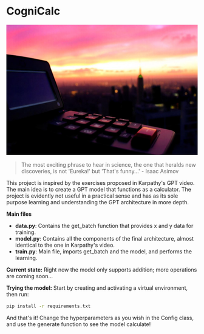 # CogniCalc

![CalcIm](calc.jpeg)


> The most exciting phrase to hear in science, the one that heralds new discoveries, is not 'Eureka!' but 'That's funny...' - Isaac Asimov

This project is inspired by the exercises proposed in Karpathy's GPT video. The main idea is to create a GPT model that functions as a calculator. The project is evidently not useful in a practical sense and has as its sole purpose learning and understanding the GPT architecture in more depth.

**Main files**

- **data.py**: Contains the get_batch function that provides x and y data for training.
- **model.py**: Contains all the components of the final architecture, almost identical to the one in Karpathy's video.
- **train.py**: Main file, imports get_batch and the model, and performs the learning.

**Current state:**
Right now the model only supports addition; more operations are coming soon...

**Trying the model:**
Start by creating and activating a virtual environment, then run:
```bash
pip install -r requirements.txt
```
And that's it!
Change the hyperparameters as you wish in the Config class, and use the generate function to see the model calculate!